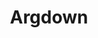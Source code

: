 ---
git: https://github.com/christianvoigt/argdown
logohandle: argdown
sort: argdown
title: Argdown
website: https://argdown.org/
wikipedia: https://en.wikipedia.org/wiki/Argument_map
---